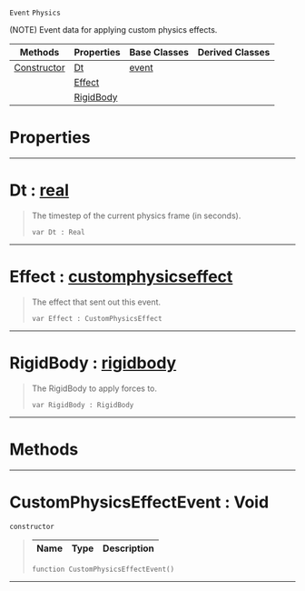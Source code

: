  `Event` `Physics`



(NOTE) Event data for applying custom physics effects.

|Methods|Properties|Base Classes|Derived Classes|
|---|---|---|---|
|[ Constructor](customphysicseffectevent.md#customphysicseffectevent)|[ Dt](customphysicseffectevent.md#dt-zilch-engine-documenta)|[event](event.md)| |
| |[ Effect](customphysicseffectevent.md#effect-zilch-engine-docum)| | |
| |[ RigidBody](customphysicseffectevent.md#rigidbody-zilch-engine-do)| | |


 #  Properties


---  
 #  Dt : [real](../nada_base_types/real.md)

> The timestep of the current physics frame (in seconds).
> ```TS:Nada
> var Dt : Real


---  
 #  Effect : [customphysicseffect](customphysicseffect.md)

> The effect that sent out this event.
> ```TS:Nada
> var Effect : CustomPhysicsEffect


---  
 #  RigidBody : [rigidbody](rigidbody.md)

> The RigidBody to apply forces to.
> ```TS:Nada
> var RigidBody : RigidBody


---  
 #  Methods


---  
 #  CustomPhysicsEffectEvent : Void

 `constructor`

> 
> |Name|Type|Description|
> |---|---|---|
> ```TS:Nada
> function CustomPhysicsEffectEvent()
> ``` 


---  
 

 